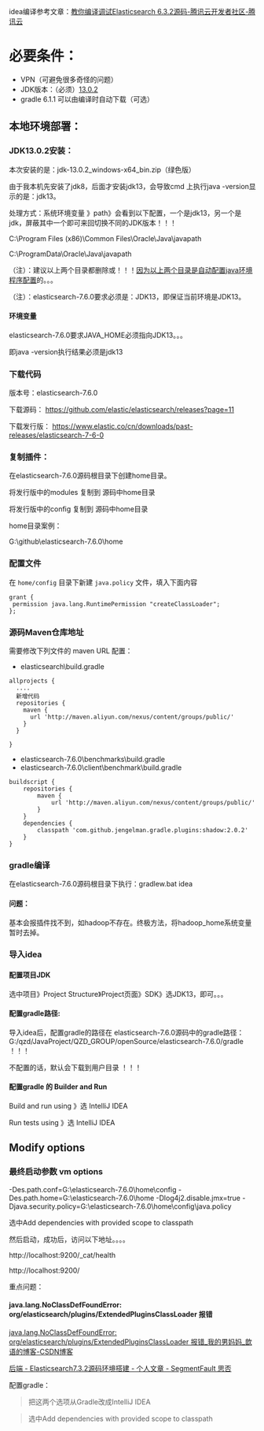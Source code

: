 idea编译参考文章：[教你编译调试Elasticsearch 6.3.2源码-腾讯云开发者社区-腾讯云](https://cloud.tencent.com/developer/article/1385924)

# 必要条件：

- VPN（可避免很多奇怪的问题）
- JDK版本：（必须）[13.0.2](https://www.oracle.com/java/technologies/javase/jdk13-archive-downloads.html)
- gradle 6.1.1  可以由编译时自动下载（可选）

## 本地环境部署：

### JDK13.0.2安装：

本次安装的是：jdk-13.0.2_windows-x64_bin.zip（绿色版）

由于我本机先安装了jdk8，后面才安装jdk13，会导致cmd 上执行java -version显示的是：jdk13。

处理方式：系统环境变量 》path》会看到以下配置，一个是jdk13，另一个是jdk，屏蔽其中一个即可来回切换不同的JDK版本！！！

C:\Program Files (x86)\Common Files\Oracle\Java\javapath

C:\ProgramData\Oracle\Java\javapath

（注）：建议以上两个目录都删除或！！！[因为以上两个目录是自动配置java环境程序配置](https://baijiahao.baidu.com/s?id=1663285105466706416&wfr=spider&for=pc)的。。。

（注）：elasticsearch-7.6.0要求必须是：JDK13，即保证当前环境是JDK13。

#### 环境变量

elasticsearch-7.6.0要求JAVA_HOME必须指向JDK13。。。

即java -version执行结果必须是jdk13

### 下载代码

版本号：elasticsearch-7.6.0

下载源码： https://github.com/elastic/elasticsearch/releases?page=11

下载发行版： https://www.elastic.co/cn/downloads/past-releases/elasticsearch-7-6-0

### 复制插件：

在elasticsearch-7.6.0源码根目录下创建home目录。

将发行版中的modules 复制到 源码中home目录

将发行版中的config 复制到 源码中home目录

home目录案例：

G:\github\elasticsearch-7.6.0\home

### 配置文件

在 `home/config` 目录下新建 `java.policy` 文件，填入下面内容

```
grant {
 permission java.lang.RuntimePermission "createClassLoader";
};
```

### 源码Maven仓库地址

需要修改下列文件的 maven URL 配置：

- elasticsearch\build.gradle

```
allprojects {
  ....
  新增代码
  repositories {
    maven {
      url 'http://maven.aliyun.com/nexus/content/groups/public/'
    }
  }

}
```

- elasticsearch-7.6.0\benchmarks\build.gradle
- elasticsearch-7.6.0\client\benchmark\build.gradle

```
buildscript {
    repositories {
        maven {
            url 'http://maven.aliyun.com/nexus/content/groups/public/'
        }
    }
    dependencies {
        classpath 'com.github.jengelman.gradle.plugins:shadow:2.0.2'
    }
}
```

### gradle编译

在elasticsearch-7.6.0源码根目录下执行：gradlew.bat idea

#### 问题：

基本会报插件找不到，如hadoop不存在。终极方法，将hadoop_home系统变量暂时去掉。

### 导入idea

#### 配置项目JDK

选中项目》Project Structure》Project页面》SDK》选JDK13，即可。。。

#### 配置gradle路径:

导入idea后，配置gradle的路径在 elasticsearch-7.6.0源码中的gradle路径：G:/qzd/JavaProject/QZD_GROUP/openSource/elasticsearch-7.6.0/gradle ！！！

不配置的话，默认会下载到用户目录 ！！！

#### 配置gradle 的 Builder and Run

Build and run using 》选 IntelliJ IDEA

Run tests using 》选 IntelliJ IDEA

## Modify options

### 最终启动参数 vm options

-Des.path.conf=G:\elasticsearch-7.6.0\home\config
-Des.path.home=G:\elasticsearch-7.6.0\home
-Dlog4j2.disable.jmx=true
-Djava.security.policy=G:\elasticsearch-7.6.0\home\config\java.policy

选中Add dependencies with provided scope to classpath

然后启动，成功后，访问以下地址。。。。

http://localhost:9200/_cat/health

http://localhost:9200/

重点问题：

#### java.lang.NoClassDefFoundError: org/elasticsearch/plugins/ExtendedPluginsClassLoader 报错

[java.lang.NoClassDefFoundError: org/elasticsearch/plugins/ExtendedPluginsClassLoader 报错_我的男妈妈_歆语的博客-CSDN博客](https://blog.csdn.net/wodenanmama/article/details/120182411)

[后端 - Elasticsearch7.3.2源码环境搭建 - 个人文章 - SegmentFault 思否](https://segmentfault.com/a/1190000022217206)



配置gradle：

> 把这两个选项从Gradle改成IntelliJ IDEA

> 选中Add dependencies with provided scope to classpath

